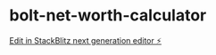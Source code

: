 # bolt-net-worth-calculator

[Edit in StackBlitz next generation editor ⚡️](https://stackblitz.com/~/github.com/donvito/bolt-net-worth-calculator)